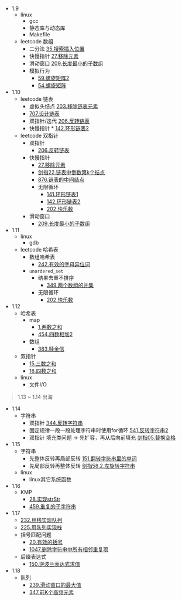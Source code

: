* 1.9
    * linux
        * gcc
        * 静态库与动态库
        * Makefile
    * leetcode 数组
        * 二分法 [35.搜索插入位置](https://github.com/Yiming-Zuo/Diary-2021/blob/main/leetcode/35.搜索插入位置.cpp)
        * 快慢指针 [27.移除元素](https://github.com/Yiming-Zuo/Diary-2021/blob/main/leetcode/27.移除元素.cpp)
        * 滑动窗口 [209.长度最小的子数组](https://github.com/Yiming-Zuo/Diary-2021/blob/main/leetcode/209.长度最小的子数组.cpp)
        * 模拟行为
            * [59.螺旋矩阵2](https://github.com/Yiming-Zuo/Diary-2021/blob/main/leetcode/59.螺旋矩阵2.cpp)
            * [54.螺旋矩阵](https://github.com/Yiming-Zuo/Diary-2021/blob/main/leetcode/54.螺旋矩阵.cpp)
* 1.10
    * leetcode 链表
        * 虚拟头结点 [203.移除链表元素](https://github.com/Yiming-Zuo/Diary-2021/blob/main/leetcode/203.移除链表元素.cpp)
        * [707.设计链表](https://github.com/Yiming-Zuo/Diary-2021/blob/main/leetcode/707.设计链表.cpp)
        * 双指针/迭代 [206.反转链表](https://github.com/Yiming-Zuo/Diary-2021/blob/main/leetcode/206.反转链表.cpp)
        * 快慢指针 * [142.环形链表2](https://github.com/Yiming-Zuo/Diary-2021/blob/main/leetcode/142.环形链表2.cpp)
    * leetcode 双指针
        * 双指针
            * [206.反转链表](https://github.com/Yiming-Zuo/Diary-2021/blob/main/leetcode/206.反转链表.cpp)
        * 快慢指针
            * [27.移除元素](https://github.com/Yiming-Zuo/Diary-2021/blob/main/leetcode/27.移除元素.cpp)
            * [剑指22.链表中倒数第k个结点](https://github.com/Yiming-Zuo/Diary-2021/blob/main/leetcode/剑指22.链表中倒数第k个结点.cpp)
            * [876.链表的中间结点](https://github.com/Yiming-Zuo/Diary-2021/blob/main/leetcode/876.链表的中间结点.cpp)
            * 无限循环
                * [141.环形链表1](https://github.com/Yiming-Zuo/Diary-2021/blob/main/leetcode/141.环形链表1.cpp)
                * [142.环形链表2](https://github.com/Yiming-Zuo/Diary-2021/blob/main/leetcode/142.环形链表2.cpp)
                * [202.快乐数](https://github.com/Yiming-Zuo/Diary-2021/blob/main/leetcode/202.快乐数.cpp)
        * 滑动窗口
            * [209.长度最小的子数组](https://github.com/Yiming-Zuo/Diary-2021/blob/main/leetcode/209.长度最小的子数组.cpp)
* 1.11
    * linux
        * gdb
    * leetcode 哈希表
        * 数组哈希表 
            * [242.有效的字母异位词](https://github.com/Yiming-Zuo/Diary-2021/blob/main/leetcode/242.有效的字母异位词.cpp)
        * `unordered_set`
            * 结果去重不排序 
                * [349.两个数组的并集](https://github.com/Yiming-Zuo/Diary-2021/blob/main/leetcode/349.两个数组的并集.cpp)
            * 无限循环 
                * [202.快乐数](https://github.com/Yiming-Zuo/Diary-2021/blob/main/leetcode/202.快乐数.cpp)
* 1.12
    * 哈希表
        * map
             * [1.两数之和](https://github.com/Yiming-Zuo/Diary-2021/blob/main/leetcode/1.两数之和.cpp)
             * [454.四数相加2](https://github.com/Yiming-Zuo/Diary-2021/blob/main/leetcode/454.四数相加2.cpp)
        * 数组
             * [383.赎金信](https://github.com/Yiming-Zuo/Diary-2021/blob/main/leetcode/383.赎金信.cpp)
     * 双指针
         * [15.三数之和](https://github.com/Yiming-Zuo/Diary-2021/blob/main/leetcode/15.三数之和.cpp)
         * [18.四数之和](https://github.com/Yiming-Zuo/Diary-2021/blob/main/leetcode/15.四数之和.cpp)
    * linux
        * 文件I/O
        
> 1.13 ~ 1.14   出海

* 1.14
    * 字符串
        * 双指针 [344.反转字符串](https://github.com/Yiming-Zuo/Diary-2021/blob/main/leetcode/344.反转字符串.cpp)
        * 固定规律一段一段处理字符串时使用for循环 [541.反转字符串2](https://github.com/Yiming-Zuo/Diary-2021/blob/main/leetcode/541.反转字符串2.cpp)
        * 双指针 填充类问题 -> 先扩容，再从后向前填充 [剑指05.替换空格](https://github.com/Yiming-Zuo/Diary-2021/blob/main/leetcode/剑指05.替换空格.cpp)
* 1.15
    * 字符串
        * 先整体反转再局部反转 [151.翻转字符串里的单词](https://github.com/Yiming-Zuo/Diary-2021/blob/main/leetcode/151.翻转字符串里的单词.cpp)
        * 先局部反转再整体反转 [剑指58.2.左旋转字符串](https://github.com/Yiming-Zuo/Diary-2021/blob/main/leetcode/剑指58.2.左旋转字符串.cpp)
    * linux
        * linux其它系统函数
* 1.16
    * KMP
        * [28.实现strStr](https://github.com/Yiming-Zuo/Diary-2021/blob/main/leetcode/28.实现strStr.cpp)
        * [459.重复的子字符串](https://github.com/Yiming-Zuo/Diary-2021/blob/main/leetcode/459.重复的子字符串.cpp)
* 1.17
    * [232.用栈实现队列](https://github.com/Yiming-Zuo/Diary-2021/blob/main/leetcode/232.用栈实现队列.cpp)
    * [225.用队列实现栈](https://github.com/Yiming-Zuo/Diary-2021/blob/main/leetcode/225.用队列实现栈.cpp)
    * 括号匹配问题
        * [20.有效的括号](https://github.com/Yiming-Zuo/Diary-2021/blob/main/leetcode/20.有效的括号.cpp)
        * [1047.删除字符串中所有相邻重复项](https://github.com/Yiming-Zuo/Diary-2021/blob/main/leetcode/1047.删除字符串中所有相邻重复项.cpp)
    * 后缀表达式
        * [150.逆波兰表达式求值](https://github.com/Yiming-Zuo/Diary-2021/blob/main/leetcode/150.逆波兰表达式求值.cpp)
* 1.18
    * 队列
        * [239.滑动窗口的最大值](https://github.com/Yiming-Zuo/Diary-2021/blob/main/leetcode/239.滑动窗口的最大值.cpp)
        * [347.前K个高频元素](https://github.com/Yiming-Zuo/Diary-2021/blob/main/leetcode/347.前K个高频元素.cpp)